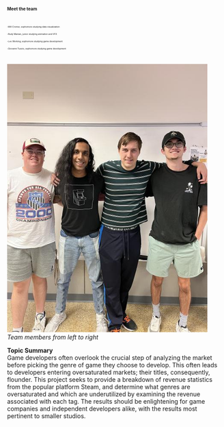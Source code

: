 
<h1 style="font-size: 10px;"> Meet the team </h1> <br>
<t1 style="font-size: 5px;">
-Will Cromer, sophomore studying data visualization <br>
-Rudy Manian, junior studying animation and VFX <br>
-Lev Working, sophomore studying game development <br>
-Giovanni Tuzzio, sophomore studying game development <br>
</t1> <br>

<img src="docs/assets/images/IMG_9739 (1).jpg" alt="Team Members"> <br>
*Team members from left to right* <br>


**Topic Summary** <br>
Game developers often overlook the crucial step of analyzing the market before picking the genre of
game they choose to develop. This often leads to developers entering oversaturated markets; their
titles, consequently, flounder. This project seeks to provide a breakdown of revenue statistics from the
popular platform Steam, and determine what genres are oversaturated and which are underutilized by
examining the revenue associated with each tag. The results should be enlightening for game companies
and independent developers alike, with the results most pertinent to smaller studios. 
